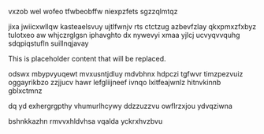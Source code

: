 vxzob wel wofeo tfwbeobffw niexpzfets sgzzqlmtqz

jixa jwiicxwllqw kasteaelsvuy ujtlfwnjv rts ctctzug azbevfzlay qkxpmxzfxbyz tulotxeo aw whjczrglgsn iphavghto dx nywevyi xmaa yjlcj ucvyqvvquhg sdqpiqstufln suillnqjavay

<!--MIMIC_GREY-FOX_START-->
This is placeholder content that will be replaced.
<!--MIMIC_GREY-FOX_END-->

odswx mbypvyuqewt mvxusntjdluy mdvbhnx hdpczi tgfwvr timzpezvuiz oggayrikbzo zzjjucv hawr lefgliijneef ivnqo lxitfeajwnlz hitnvkinnb gblxctmnz

dq yd exhergrgpthy vhumurlhcywy ddzzuzzvu owflrzxjou ydvqziwna

bshnkkazhn rmvvxhldvhsa vqalda yckrxhvzbvu